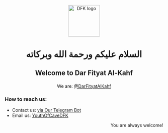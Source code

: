 <p align="center">
  <img width="100" src="https://user-images.githubusercontent.com/99977010/154752890-77cb06a4-a6e0-48d0-a765-6e5b321cfcf1.png" alt="DFK logo">
</p>

<h1 align="center">السلام عليكم ورحمة الله وبركاته</h1>

## <p align="center">Welcome to Dar Fityat Al-Kahf</p>

<p align="center">We are: <a href="https://t.me/DarAlFityah">@DarFityatAlKahf</a></p>

### How to reach us:
- Contact us: [via Our Telegram Bot](https://t.me/DarAlFityahAlKahfBot)
- Email us: [YouthOfCaveDFK](mailto:YouthOfCaveDFK@gmail.com)

<p align="right">You are always welcome!</p>

<!---
DarFityatAlKahf/DarFityatAlKahf is a ✨ special ✨ repository because its `README.md` (this file) appears on your GitHub profile.
You can click the Preview link to take a look at your changes.
--->
